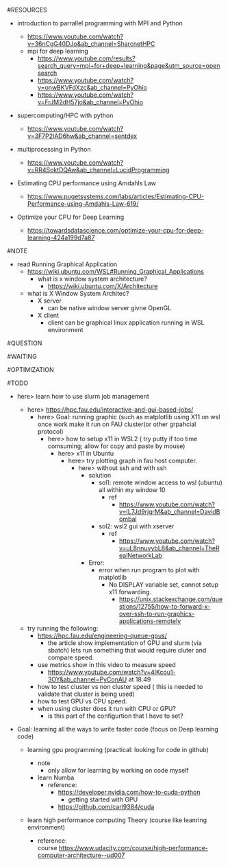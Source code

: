 #RESOURCES
* introduction to parrallel programming with MPI and Python
    * https://www.youtube.com/watch?v=36nCgG40DJo&ab_channel=SharcnetHPC
    * mpi for deep learning 
        * https://www.youtube.com/results?search_query=mpi+for+deep+learning&page&utm_source=opensearch
        * https://www.youtube.com/watch?v=onwBKVFdXzc&ab_channel=PyOhio
        * https://www.youtube.com/watch?v=FrJM2dH57jo&ab_channel=PyOhio
* supercomputing/HPC with python
    * https://www.youtube.com/watch?v=3F7P2lAD6hw&ab_channel=sentdex
* multiprocessing in Python
    * https://www.youtube.com/watch?v=RR4SoktDQAw&ab_channel=LucidProgramming

* Estimating CPU performance using Amdahls Law
    * https://www.pugetsystems.com/labs/articles/Estimating-CPU-Performance-using-Amdahls-Law-619/

* Optimize your CPU for Deep Learning
    * https://towardsdatascience.com/optimize-your-cpu-for-deep-learning-424a199d7a87


#NOTE
* read Running Graphical Application
    * https://wiki.ubuntu.com/WSL#Running_Graphical_Applications 
        * what is x window system architecture?
            * https://wiki.ubuntu.com/X/Architecture
    * what is X Window System Architec?
        * X server 
            * can be native window server givne OpenGL
        * X client
            * client can be graphical linux application  running in WSL environment


#QUESTION

#WAITING

#OPTIMIZATION

#TODO

* here> learn how to use slurm job management
    * here> https://hpc.fau.edu/interactive-and-gui-based-jobs/
        * here> Goal: running graphic (such as matplotlib using X11 on wsl once work make it run on FAU cluster(or other grpahcial protocol)
            * here> how to setup x11 in WSL2 ( try putty if too time comsuming; allow for copy and paste by mouse)
                * here> x11 in Ubuntu
                    * here> try plotting graph in fau host computer. 
                        * here> without ssh and with ssh 
                            * solution
                                * sol1: remote window access to wsl (ubuntu) all within my window 10
                                    * ref
                                        * https://www.youtube.com/watch?v=IL7Jd9rjgrM&ab_channel=DavidBombal
                                * sol2: wsl2 gui with xserver
                                    * ref
                                        * https://www.youtube.com/watch?v=uL8nnuvybL8&ab_channel=TheRealNetworkLab 
                            * Error: 
                                * error when run program to plot with  matplotlib
                                    * No DISPLAY variable set, cannot setup x11 forwarding. 
                                        * https://unix.stackexchange.com/questions/12755/how-to-forward-x-over-ssh-to-run-graphics-applications-remotely
    * try running the following:
        * https://hpc.fau.edu/engineering-queue-gpus/
            * the article show implementation of GPU and slurm (via sbatch)
                lets run something that would require cluter and compare speed. 
        * use metrics show in this video to measure speed
            * https://www.youtube.com/watch?v=4lKcou1-3OY&ab_channel=PyConAU at 18.49
        * how to test cluster vs non cluster speed ( this is needed to validate that cluster is being used)
        * how to test GPU vs CPU speed.
        * when using cluster does it run with CPU or GPU?
            * is this part of the configurtion that I have to set?


* Goal: learning all the ways to write faster code (focus on Deep learning code)
    * learning gpu programming (practical: looking for code in github)
        * note
            * only allow for learning by working on code myself
        * learn Numba
            * reference:
                * https://developer.nvidia.com/how-to-cuda-python 
                    * getting started with GPU 
                * https://github.com/carl9384/cuda

    * learn high performance computing Theory (course like leanring environment)
        *  reference:    
            course
            https://www.udacity.com/course/high-performance-computer-architecture--ud007


